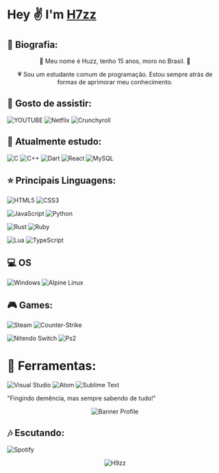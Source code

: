 # Hey ✌️ I'm [H7zz](https://github.com/H9zz)

## 📗 Biografia:

<p align="center">🐷 Meu nome é Huzz, tenho 15 anos, moro no Brasil. 🐷 
</p>

<p align="center">💗 Sou um estudante comum de programação. Estou sempre atrás de formas de aprimorar meu conhecimento.
</p>


## 🎈 Gosto de assistir:

 ![YOUTUBE](https://img.shields.io/badge/YouTube-FF0000?style=for-the-badge&logo=youtube&logoColor=white)
 ![Netflix](https://img.shields.io/badge/Netflix-E50914?style=for-the-badge&logo=netflix&logoColor=white)
 ![Crunchyroll](https://img.shields.io/badge/Crunchyroll-F47521?style=for-the-badge&logo=crunchyroll&logoColor=white)

## 🎒 Atualmente estudo:

 ![C](https://img.shields.io/badge/C-00599C?style=for-the-badge&logo=c&logoColor=white)
 ![C++](https://img.shields.io/badge/C%2B%2B-00599C?style=for-the-badge&logo=c%2B%2B&logoColor=white)
 ![Dart](https://img.shields.io/badge/Dart-0175C2?style=for-the-badge&logo=dart&logoColor=white)
 ![React](https://img.shields.io/badge/React-20232A?style=for-the-badge&logo=react&logoColor=61DAFB)
 ![MySQL](https://img.shields.io/badge/MySQL-00000F?style=for-the-badge&logo=mysql&logoColor=white)
## ⭐ Principais Linguagens:

 ![HTML5](https://img.shields.io/badge/HTML5-E34F26?style=for-the-badge&logo=html5&logoColor=white)
 ![CSS3](https://img.shields.io/badge/CSS3-1572B6?style=for-the-badge&logo=css3&logoColor=white)

 ![JavaScript](https://img.shields.io/badge/javascript%20-%23323330.svg?&style=for-the-badge&logo=javascript&logoColor=%23F7DF1E)
 ![Python](https://img.shields.io/badge/python%20-%2314354C.svg?&style=for-the-badge&logo=python&logoColor=white)

 ![Rust](https://img.shields.io/badge/rust%20-%2314354C.svg?&style=for-the-badge&logo=rust&logoColor=white)
 ![Ruby](https://img.shields.io/badge/Ruby-CC342D?style=for-the-badge&logo=ruby&logoColor=white)
 
 ![Lua](https://img.shields.io/badge/Lua-2C2D72?style=for-the-badge&logo=lua&logoColor=white)
 ![TypeScript](https://img.shields.io/badge/TypeScript-007ACC?style=for-the-badge&logo=typescript&logoColor=white)

## 💻 OS
 ![Windows](https://img.shields.io/badge/Windows-0078D6?style=for-the-badge&logo=windows&logoColor=white)
 ![Alpine Linux](https://img.shields.io/badge/Alpine_Linux-0D597F?style=for-the-badge&logo=alpine-linux&logoColor=white)
 
## 🎮 Games:

![Steam](https://img.shields.io/badge/Steam-000000?style=for-the-badge&logo=steam&logoColor=white)
![Counter-Strike](https://img.shields.io/badge/Counter_Strike-000000?style=for-the-badge&logo=counter-strike&logoColor=white)

![Nitendo Switch](https://img.shields.io/badge/Nintendo_Switch-E60012?style=for-the-badge&logo=nintendo-switch&logoColor=white)
![Ps2](https://img.shields.io/badge/PlayStation-003791?style=for-the-badge&logo=playstation&logoColor=white)

# 🔧 Ferramentas:

![Visual Studio](https://img.shields.io/badge/-007ACC?style=flat&logo=Visual-Studio-Code&logoColor=white&link=https://github.com/H9zz "Visual Studio")
![Atom](https://img.shields.io/badge/-007ACC?style=flat&logo=Atom&logoColor=white&link=https://github.com/0xKonrad "Atom")
![Sublime Text](https://img.shields.io/badge/-007ACC?style=flat&logo=Sublime-Text&logoColor=white&link=https://github.com/0xKonrad "Sublime Text")

"Fingindo demência, mas sempre sabendo de tudo!" 
<p align="center"><img src="https://media.discordapp.net/attachments/790300035078160394/791777766563119114/o1601565086274293.png" alt="Banner Profile"/></p>

<p align="left">

## 🎶 Escutando:

![Spotify](https://now-playing-codestackr.vercel.app/api/spotify-playing)

<p align="center"><img src="https://github-readme-stats.vercel.app/api?username=H9zz&theme=graywhite&show_icons=true" alt="H9zz"/></p>


